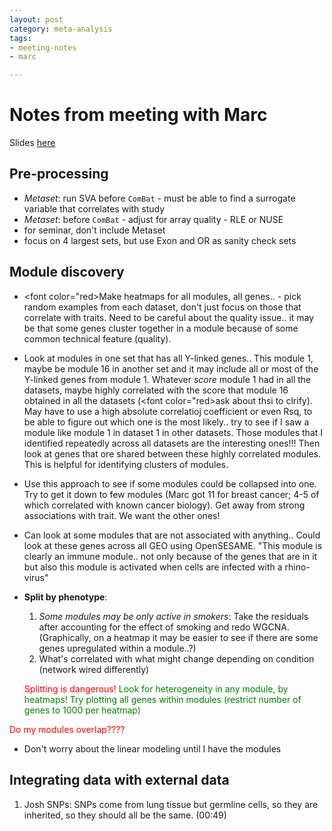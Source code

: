```yaml
---
layout: post
category: meta-analysis
tags: 
- meeting-notes
- marc

---
```


# Notes from meeting with Marc
Slides [here](http://drive.google.com)

## Pre-processing
- *Metaset*: run SVA before `ComBat` - must be able to find a surrogate variable that correlates with study
- *Metaset*: before `ComBat` - adjust for array quality - RLE or NUSE
- for seminar, don't include Metaset
- focus on 4 largest sets, but use Exon and OR as sanity check sets

## Module discovery
- <font color="red>Make heatmaps for all modules, all genes..</font> - pick random examples from each dataset, don't just focus on those that correlate with traits. Need to be careful about the quality issue.. it may be that some genes cluster together in a  module because of some common technical feature (quality).
- Look at modules in one set that has all Y-linked genes.. This module 1, maybe be module 16 in another set and it may include all or most of the Y-linked genes from module 1. Whatever *score* module 1 had in all the datasets, maybe highly correlated with the score that module 16 obtained in all the datasets (<font color="red>ask about thsi to clrify</font>). May have to use a high absolute correlatioj coefficient or even Rsq, to be able to figure out which one is the most likely.. try to see if I saw a module like module 1 in dataset 1 in other datasets. Those modules that I identified repeatedly across all datasets are the interesting ones!!! Then look at genes that ore shared between these highly correlated modules. This is helpful for identifying clusters of modules.
- Use this approach to see if some modules could be collapsed into one. Try to get it down to few modules (Marc got 11 for breast cancer; 4-5 of which correlated with known cancer biology). Get away from strong associations with trait. We want the other ones!
- Can look at some modules that are not associated with anything.. Could look at these genes across all GEO using OpenSESAME. "This module is clearly an immune module.. not only because of the genes that are in it but also this module is activated when cells are infected with a rhino-virus"
- **Split by phenotype**: 
	1. *Some modules may be only active in smokers*: Take the residuals after accounting for the effect of smoking and redo WGCNA. (Graphically, on a heatmap it may be easier to see if there are some genes upregulated within a module..?)
	2. What's correlated with what might change depending on condition (network wired differently)
	
	<font color="red">Splitting is dangerous!</font> <font color="green">Look for heterogeneity in any module, by heatmaps! Try plotting all genes within modules (restrict number of genes to 1000 per heatmap)</font>
	

<font color="red">Do my modules overlap????</font> 

- Don't worry about the linear modeling until I have the modules

## Integrating data with external data
1. Josh SNPs: SNPs come from lung tissue but germline cells, so they are inherited, so they should all be the same. (00:49)


